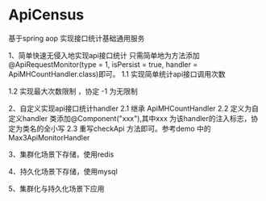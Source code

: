 # ApiCensus
基于spring aop 实现接口统计基础通用服务


1、简单快速无侵入地实现api接口统计
   只需简单地为方法添加
   @ApiRequestMonitor(type = 1, isPersist = true, handler = ApiMHCountHandler.class)即可。
   1.1 实现简单统计api接口调用次数
   
   1.2 实现最大次数限制 ，协定 -1 为无限制
   
2、自定义实现api接口统计handler
   2.1 继承 ApiMHCountHandler
   2.2 定义为自定义handler 类添加@Component("xxx"),其中xxx 为该handler的注入标志，协定为类名的全小写
   2.3 重写checkApi 方法即可。参考demo 中的Max3ApiMonitorHandler
   
3、集群化场景下存储，使用redis

4、持久化场景下存储，使用mysql

5、集群化与持久化场景下应用
